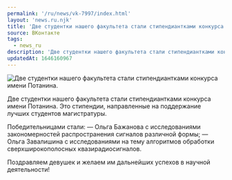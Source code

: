 ```yaml
---
permalink: '/ru/news/vk-7997/index.html'
layout: 'news.ru.njk'
title: 'Две студентки нашего факультета стали стипендиантками конкурса имени Потанина'
source: ВКонтакте
tags:
  - news_ru
description: 'Две студентки нашего факультета стали стипендиантками конкурса имени Потанина'
updatedAt: 1646160967
---
```

![Две студентки нашего факультета стали стипендиантками конкурса имени Потанина.](https://sun9-41.userapi.com/sun9-65/impg/TbTkzlz0u9X-yb8X59GVbnIKitzPcI4Ns5Pupg/hTmY9e2-eYg.jpg?size=1280x853&quality=96&sign=b8e5cd03ab3e0f4d968e1ff160e34b99&c_uniq_tag=EbhQFW89OMQGCXa8OEjuo53o5IaG5cjp-8fsD6B72zc&type=album)

Две студентки нашего факультета стали стипендиантками конкурса имени Потанина. Это стипендии, направленные на поддержание лучших студентов магистратуры.

Победительницами стали:
— Ольга Бажанова с исследованиями закономерностей распространения сигналов различной формы;
— Ольга Завалишина с исследованиями на тему алгоритмов обработки сверхширокополосных квазирадиосигналов.

Поздравляем девушек и желаем им дальнейших успехов в научной деятельности!
